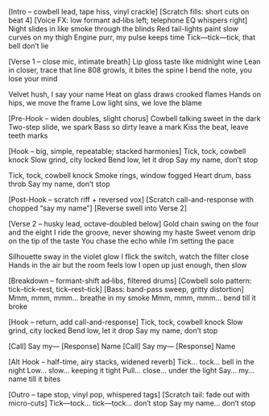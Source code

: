 [Intro – cowbell lead, tape hiss, vinyl crackle]
[Scratch fills: short cuts on beat 4]
[Voice FX: low formant ad‑libs left; telephone EQ whispers right]
Night slides in like smoke through the blinds
Red tail-lights paint slow curves on my thigh
Engine purr, my pulse keeps time
Tick—tick—tick, that bell don’t lie

[Verse 1 – close mic, intimate breath]
Lip gloss taste like midnight wine
Lean in closer, trace that line
808 growls, it bites the spine
I bend the note, you lose your mind

Velvet hush, I say your name
Heat on glass draws crooked flames
Hands on hips, we move the frame
Low light sins, we love the blame

[Pre-Hook – widen doubles, slight chorus]
Cowbell talking sweet in the dark
Two-step slide, we spark
Bass so dirty leave a mark
Kiss the beat, leave teeth marks

[Hook – big, simple, repeatable; stacked harmonies]
Tick, tock, cowbell knock
Slow grind, city locked
Bend low, let it drop
Say my name, don’t stop

Tick, tock, cowbell knock
Smoke rings, window fogged
Heart drum, bass throb
Say my name, don’t stop

[Post-Hook – scratch riff + reversed vox]
[Scratch call-and-response with chopped “say my name”]
[Reverse swell into Verse 2]

[Verse 2 – husky lead, octave-doubled below]
Gold chain swing on the four and the eight
I ride the groove, never showing my haste
Sweet venom drip on the tip of the taste
You chase the echo while I’m setting the pace

Silhouette sway in the violet glow
I flick the switch, watch the filter close
Hands in the air but the room feels low
I open up just enough, then slow

[Breakdown – formant-shift ad‑libs, filtered drums]
[Cowbell solo pattern: tick–tick–rest, tick–rest–tick]
[Bass: band-pass sweep, gritty distortion]
Mmm, mmm, mmm… breathe in my smoke
Mmm, mmm, mmm… bend till it broke

[Hook – return, add call-and-response]
Tick, tock, cowbell knock
Slow grind, city locked
Bend low, let it drop
Say my name, don’t stop

[Call] Say my—
[Response] Name
[Call] Say my—
[Response] Name

[Alt Hook – half-time, airy stacks, widened reverb]
Tick… tock… bell in the night
Low… slow… keeping it tight
Pull… close… under the light
Say… my… name till it bites

[Outro – tape stop, vinyl pop, whispered tags]
[Scratch tail: fade out with micro-cuts]
Tick—tock… tick—tock… don’t stop
Say my name… don’t stop
